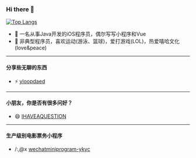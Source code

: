 ### Hi there 👋

<!--
**YorickYu/YorickYu** is a ✨ _special_ ✨ repository because its `README.md` (this file) appears on your GitHub profile.

Here are some ideas to get you started:

- 🔭 I’m currently working on ...
- 🌱 I’m currently learning ...
- 👯 I’m looking to collaborate on ...
- 🤔 I’m looking for help with ...
- 💬 Ask me about ...
- 📫 How to reach me: ...
- 😄 Pronouns: ...
- ⚡ Fun fact: ...
-->

<!-- [![Anurag's github stats](https://github-readme-stats.vercel.app/api?username=YorickYu)](https://github.com/anuraghazra/github-readme-stats)-->
[![Top Langs](https://github-readme-stats.vercel.app/api/top-langs/?username=YorickYu)](https://github.com/anuraghazra/github-readme-stats)


- 🔭 一名从事Java开发的iOS程序员，偶尔写写小程序和Vue
- 🌱 非典型程序员，喜欢运动(游泳、篮球)，爱打游戏(LOL)，热爱嘻哈文化(love&peace)

---

#### 分享些无聊的东西

- ⚡ [yloopdaed](http://yloopdaed.icu/)


---

#### 小朋友，你是否有很多问好？

- 😄 [IHAVEAQUESTION](https://github.com/YorickYu/IHAVEAQUESTION)

---

#### 生产级别电影票务小程序

- /:,@x [wechatminiprogram-ykyc](https://github.com/YorickYu/wechatminiprogram-ykyc)


